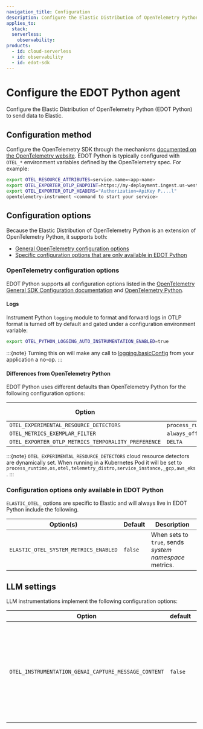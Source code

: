 ```yaml
---
navigation_title: Configuration
description: Configure the Elastic Distribution of OpenTelemetry Python (EDOT Python) to send data to Elastic.
applies_to:
  stack:
  serverless:
    observability:
products:
  - id: cloud-serverless
  - id: observability
  - id: edot-sdk
---
```


# Configure the EDOT Python agent

Configure the Elastic Distribution of OpenTelemetry Python (EDOT Python) to send data to Elastic.

## Configuration method

Configure the OpenTelemetry SDK through the mechanisms [documented on the OpenTelemetry website](https://opentelemetry.io/docs/zero-code/python/configuration/). EDOT Python is typically configured with `OTEL_*` environment variables defined by the OpenTelemetry spec. For example:

```sh
export OTEL_RESOURCE_ATTRIBUTES=service.name=<app-name>
export OTEL_EXPORTER_OTLP_ENDPOINT=https://my-deployment.ingest.us-west1.gcp.cloud.es.io
export OTEL_EXPORTER_OTLP_HEADERS="Authorization=ApiKey P....l"
opentelemetry-instrument <command to start your service>
```

## Configuration options

Because the Elastic Distribution of OpenTelemetry Python is an extension of OpenTelemetry Python, it supports both:

* [General OpenTelemetry configuration options](#opentelemetry-configuration-options)
* [Specific configuration options that are only available in EDOT Python](#configuration-options-only-available-in-edot-python)

### OpenTelemetry configuration options

EDOT Python supports all configuration options listed in the [OpenTelemetry General SDK Configuration documentation](https://opentelemetry.io/docs/languages/sdk-configuration/general/) and [OpenTelemetry Python](https://opentelemetry.io/docs/languages/python).

#### Logs

Instrument Python `logging` module to format and forward logs in OTLP format is turned off by default and gated under a configuration environment variable:

```sh
export OTEL_PYTHON_LOGGING_AUTO_INSTRUMENTATION_ENABLED=true
```

:::{note}
Turning this on will make any call to [logging.basicConfig](https://docs.python.org/3/library/logging.html#logging.basicConfig) from your application a no-op.
:::

#### Differences from OpenTelemetry Python

EDOT Python uses different defaults than OpenTelemetry Python for the following configuration options:

| Option | EDOT Python default | OpenTelemetry Python default |
|---|---|---|
| `OTEL_EXPERIMENTAL_RESOURCE_DETECTORS` | `process_runtime,os,otel,telemetry_distro,service_instance,_gcp,aws_ec2,aws_ecs,aws_elastic_beanstalk,azure_app_service,azure_vm` | `otel` |
| `OTEL_METRICS_EXEMPLAR_FILTER` | `always_off` | `trace_based` |
| `OTEL_EXPORTER_OTLP_METRICS_TEMPORALITY_PREFERENCE` | `DELTA` | `CUMULATIVE` |

:::{note}
`OTEL_EXPERIMENTAL_RESOURCE_DETECTORS` cloud resource detectors are dynamically set. When running in a Kubernetes Pod it will be set to `process_runtime,os,otel,telemetry_distro,service_instance,_gcp,aws_eks`.
:::


### Configuration options only available in EDOT Python

`ELASTIC_OTEL_` options are specific to Elastic and will always live in EDOT Python include the following.

| Option(s) | Default | Description |
|---|---|---|
| `ELASTIC_OTEL_SYSTEM_METRICS_ENABLED` | `false` | When sets to `true`, sends *system namespace* metrics. |

## LLM settings

LLM instrumentations implement the following configuration options:

| Option                                                | default | description               |
|-------------------------------------------------------|---------|:--------------------------|
| `OTEL_INSTRUMENTATION_GENAI_CAPTURE_MESSAGE_CONTENT`  | `false`| If set to `true`, enables the capturing of request and response content in the log events outputted by the agent.
